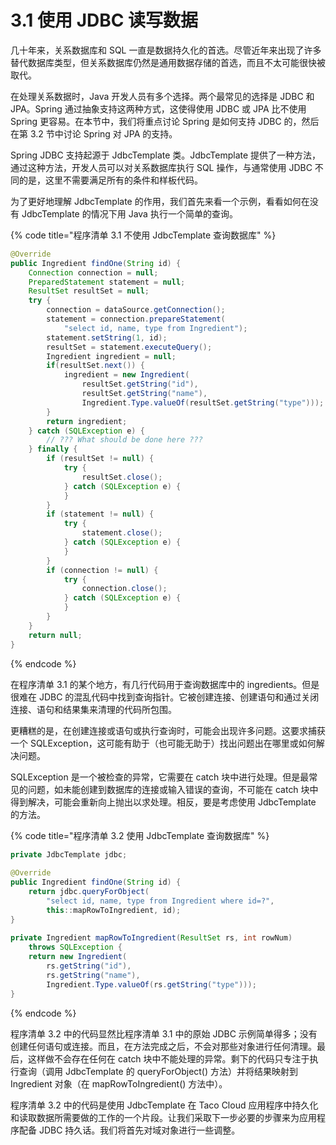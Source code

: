 # 3.1 使用 JDBC 读写数据

几十年来，关系数据库和 SQL 一直是数据持久化的首选。尽管近年来出现了许多替代数据库类型，但关系数据库仍然是通用数据存储的首选，而且不太可能很快被取代。

在处理关系数据时，Java 开发人员有多个选择。两个最常见的选择是 JDBC 和 JPA。Spring 通过抽象支持这两种方式，这使得使用 JDBC 或 JPA 比不使用 Spring 更容易。在本节中，我们将重点讨论 Spring 是如何支持 JDBC 的，然后在第 3.2 节中讨论 Spring 对 JPA 的支持。

Spring JDBC 支持起源于 JdbcTemplate 类。JdbcTemplate 提供了一种方法，通过这种方法，开发人员可以对关系数据库执行 SQL 操作，与通常使用 JDBC 不同的是，这里不需要满足所有的条件和样板代码。

为了更好地理解 JdbcTemplate 的作用，我们首先来看一个示例，看看如何在没有 JdbcTemplate 的情况下用 Java 执行一个简单的查询。

{% code title="程序清单 3.1 不使用 JdbcTemplate 查询数据库" %}
```java
@Override
public Ingredient findOne(String id) {
    Connection connection = null;
    PreparedStatement statement = null;
    ResultSet resultSet = null;
    try {
        connection = dataSource.getConnection();
        statement = connection.prepareStatement(
            "select id, name, type from Ingredient");
        statement.setString(1, id);
        resultSet = statement.executeQuery();
        Ingredient ingredient = null;
        if(resultSet.next()) {
            ingredient = new Ingredient(
                resultSet.getString("id"),
                resultSet.getString("name"),
                Ingredient.Type.valueOf(resultSet.getString("type")));
        }
        return ingredient;
    } catch (SQLException e) {
        // ??? What should be done here ???
    } finally {
        if (resultSet != null) {
            try {
                resultSet.close();
            } catch (SQLException e) {
            }
        }
        if (statement != null) {
            try {
                statement.close();
            } catch (SQLException e) {
            }
        }
        if (connection != null) {
            try {
                connection.close();
            } catch (SQLException e) {
            }
        }
    }
    return null;
}
```
{% endcode %}

在程序清单 3.1 的某个地方，有几行代码用于查询数据库中的 ingredients。但是很难在 JDBC 的混乱代码中找到查询指针。它被创建连接、创建语句和通过关闭连接、语句和结果集来清理的代码所包围。

更糟糕的是，在创建连接或语句或执行查询时，可能会出现许多问题。这要求捕获一个 SQLException，这可能有助于（也可能无助于）找出问题出在哪里或如何解决问题。

SQLException 是一个被检查的异常，它需要在 catch 块中进行处理。但是最常见的问题，如未能创建到数据库的连接或输入错误的查询，不可能在 catch 块中得到解决，可能会重新向上抛出以求处理。相反，要是考虑使用 JdbcTemplate 的方法。

{% code title="程序清单 3.2 使用 JdbcTemplate 查询数据库" %}
```java
private JdbcTemplate jdbc;
​
@Override
public Ingredient findOne(String id) {
    return jdbc.queryForObject(
        "select id, name, type from Ingredient where id=?",
        this::mapRowToIngredient, id);
}
​
private Ingredient mapRowToIngredient(ResultSet rs, int rowNum)
    throws SQLException {
    return new Ingredient(
        rs.getString("id"),
        rs.getString("name"),
        Ingredient.Type.valueOf(rs.getString("type")));
}
```
{% endcode %}

程序清单 3.2 中的代码显然比程序清单 3.1 中的原始 JDBC 示例简单得多；没有创建任何语句或连接。而且，在方法完成之后，不会对那些对象进行任何清理。最后，这样做不会存在任何在 catch 块中不能处理的异常。剩下的代码只专注于执行查询（调用 JdbcTemplate 的 queryForObject\(\) 方法）并将结果映射到 Ingredient 对象（在 mapRowToIngredient\(\) 方法中）。

程序清单 3.2 中的代码是使用 JdbcTemplate 在 Taco Cloud 应用程序中持久化和读取数据所需要做的工作的一个片段。让我们采取下一步必要的步骤来为应用程序配备 JDBC 持久话。我们将首先对域对象进行一些调整。


